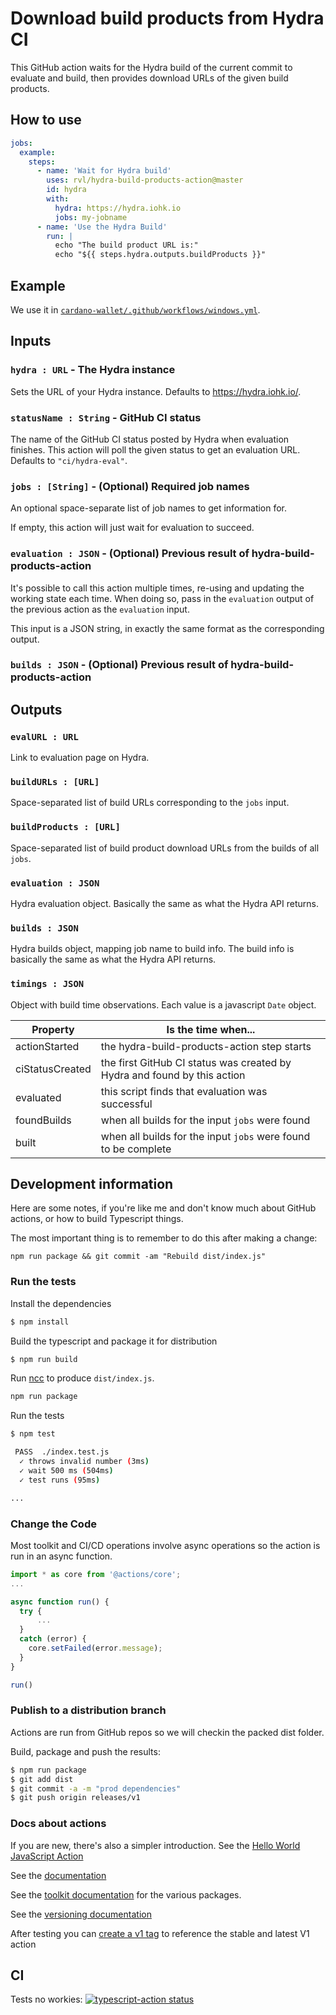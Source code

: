 # Download build products from Hydra CI

This GitHub action waits for the Hydra build of the current commit to
evaluate and build, then provides download URLs of the given build
products.

## How to use

```yaml
jobs:
  example:
    steps:
      - name: 'Wait for Hydra build'
        uses: rvl/hydra-build-products-action@master
        id: hydra
        with:
          hydra: https://hydra.iohk.io
          jobs: my-jobname
      - name: 'Use the Hydra Build'
        run: |
          echo "The build product URL is:"
          echo "${{ steps.hydra.outputs.buildProducts }}"
```

## Example

We use it in [`cardano-wallet/.github/workflows/windows.yml`](https://github.com/input-output-hk/cardano-wallet/blob/master/.github/workflows/windows.yml).

## Inputs

### `hydra : URL` - The Hydra instance

Sets the URL of your Hydra instance. Defaults to https://hydra.iohk.io/.

### `statusName : String` - GitHub CI status

The name of the GitHub CI status posted by Hydra when evaluation
finishes. This action will poll the given status to get an evaluation
URL. Defaults to `"ci/hydra-eval"`.

### `jobs : [String]` - (Optional) Required job names

An optional space-separate list of job names to get information for.

If empty, this action will just wait for evaluation to succeed.

### `evaluation : JSON` - (Optional) Previous result of hydra-build-products-action

It's possible to call this action multiple times, re-using and
updating the working state each time. When doing so, pass in the
`evaluation` output of the previous action as the `evaluation` input.

This input is a JSON string, in exactly the same format as the corresponding output.

### `builds : JSON` - (Optional) Previous result of hydra-build-products-action

## Outputs

### `evalURL : URL`

Link to evaluation page on Hydra.

### `buildURLs : [URL]`

Space-separated list of build URLs corresponding to the `jobs` input.

### `buildProducts : [URL]`

Space-separated list of build product download URLs from the builds of
all `jobs`.

### `evaluation : JSON`

Hydra evaluation object. Basically the same as what the Hydra API
returns.

### `builds : JSON`

Hydra builds object, mapping job name to build info. The build info is
basically the same as what the Hydra API returns.

### `timings : JSON`

Object with build time observations. Each value is a javascript `Date`
object.

| **Property**    | **Is the time when...**                                |
| ---             | ---                                                    |
| actionStarted   | the hydra-build-products-action step starts            |
| ciStatusCreated | the first GitHub CI status was created by Hydra and found by this action |
| evaluated       | this script finds that evaluation was successful       |
| foundBuilds     | when all builds for the input `jobs` were found        |
| built           | when all builds for the input `jobs` were found to be complete |

## Development information

Here are some notes, if you're like me and don't know much about
GitHub actions, or how to build Typescript things.

The most important thing is to remember to do this after making a
change:

```
npm run package && git commit -am "Rebuild dist/index.js"
```

### Run the tests

Install the dependencies
```bash
$ npm install
```

Build the typescript and package it for distribution
```bash
$ npm run build
```

Run [ncc](https://github.com/zeit/ncc) to produce `dist/index.js`.
```bash
npm run package
```

Run the tests
```bash
$ npm test

 PASS  ./index.test.js
  ✓ throws invalid number (3ms)
  ✓ wait 500 ms (504ms)
  ✓ test runs (95ms)

...
```

### Change the Code

Most toolkit and CI/CD operations involve async operations so the action is run in an async function.

```javascript
import * as core from '@actions/core';
...

async function run() {
  try {
      ...
  }
  catch (error) {
    core.setFailed(error.message);
  }
}

run()
```

### Publish to a distribution branch

Actions are run from GitHub repos so we will checkin the packed dist folder.

Build, package and push the results:
```bash
$ npm run package
$ git add dist
$ git commit -a -m "prod dependencies"
$ git push origin releases/v1
```


### Docs about actions

If you are new, there's also a simpler introduction.  See the [Hello World JavaScript Action](https://github.com/actions/hello-world-javascript-action)

See the [documentation](https://help.github.com/en/articles/metadata-syntax-for-github-actions)

See the [toolkit documentation](https://github.com/actions/toolkit/blob/master/README.md#packages) for the various packages.

See the [versioning documentation](https://github.com/actions/toolkit/blob/master/docs/action-versioning.md)

After testing you can [create a v1 tag](https://github.com/actions/toolkit/blob/master/docs/action-versioning.md) to reference the stable and latest V1 action

## CI

Tests no workies: <a href="https://github.com/rvl/hydra-build-products-action/actions"><img alt="typescript-action status" src="https://github.com/rvl/hydra-build-products-action/workflows/build-test/badge.svg"></a>
